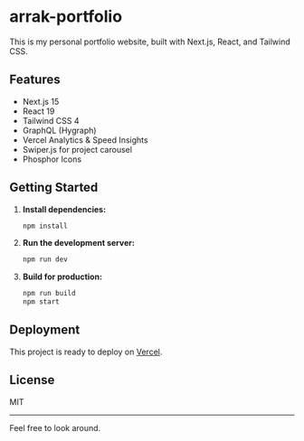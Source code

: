 # arrak-portfolio

This is my personal portfolio website, built with Next.js, React, and Tailwind CSS.

## Features

- Next.js 15
- React 19
- Tailwind CSS 4
- GraphQL (Hygraph)
- Vercel Analytics & Speed Insights
- Swiper.js for project carousel
- Phosphor Icons

## Getting Started

1. **Install dependencies:**

   ```sh
   npm install
   ```

2. **Run the development server:**

   ```sh
   npm run dev
   ```

3. **Build for production:**

   ```sh
   npm run build
   npm start
   ```

## Deployment

This project is ready to deploy on [Vercel](https://vercel.com/).

## License

MIT

---

Feel free to look around.
